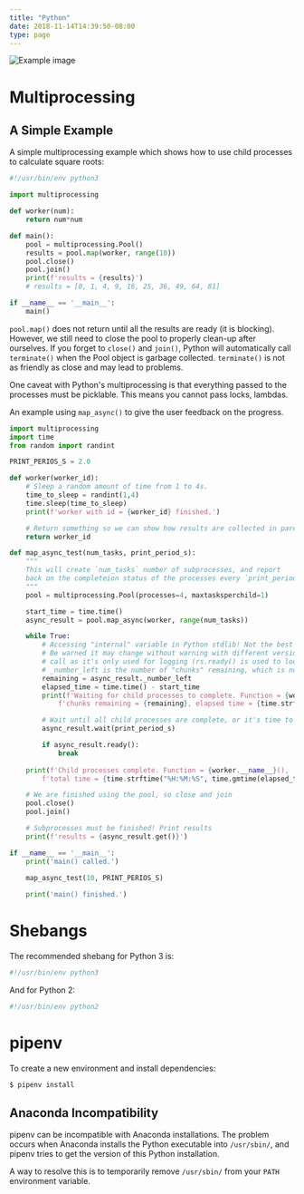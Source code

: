 ```yaml
---
title: "Python"
date: 2018-11-14T14:39:50-08:00
type: page
---
```


![Example image](/images/python-logo-generic.svg)

# Multiprocessing

## A Simple Example

A simple multiprocessing example which shows how to use child processes to calculate square roots:

```python
#!/usr/bin/env python3

import multiprocessing

def worker(num):
    return num*num

def main():
    pool = multiprocessing.Pool()
    results = pool.map(worker, range(10))
    pool.close()
    pool.join()
    print(f'results = {results}')
    # results = [0, 1, 4, 9, 16, 25, 36, 49, 64, 81]

if __name__ == '__main__':
    main()

```

`pool.map()` does not return until all the results are ready (it is blocking). However, we still need to close the pool to properly clean-up after ourselves. If you forget to `close()` and `join()`, Python will automatically call `terminate()` when the Pool object is garbage collected. `terminate()` is not as friendly as close and may lead to problems.


One caveat with Python's multiprocessing is that everything passed to the processes must be picklable. This means you cannot pass locks, lambdas.


An example using `map_async()` to give the user feedback on the progress.

```python
import multiprocessing
import time
from random import randint

PRINT_PERIOS_S = 2.0

def worker(worker_id):
    # Sleep a random amount of time from 1 to 4s.
    time_to_sleep = randint(1,4)
    time.sleep(time_to_sleep)
    print(f'worker with id = {worker_id} finished.')

    # Return something so we can show how results are collected in parent process
    return worker_id

def map_async_test(num_tasks, print_period_s):
    """
    This will create `num_tasks` number of subprocesses, and report
    back on the completeion status of the processes every `print_period_ms`.
    """
    pool = multiprocessing.Pool(processes=4, maxtasksperchild=1)

    start_time = time.time()
    async_result = pool.map_async(worker, range(num_tasks))

    while True:
        # Accessing "internal" variable in Python stdlib! Not the best practise, but no public API exists for this.
        # Be warned it may change without warning with different versions of Python. However, this is a non-critical
        # call as it's only used for logging (rs.ready() is used to loop termination)
        # _number_left is the number of "chunks" remaining, which is not the same as the number of tasks!!!
        remaining = async_result._number_left
        elapsed_time = time.time() - start_time
        print(f'Waiting for child processes to complete. Function = {worker.__name__}(), '
            f'chunks remaining = {remaining}, elapsed time = {time.strftime("%H:%M:%S", time.gmtime(elapsed_time))}.')

        # Wait until all child processes are complete, or it's time to print log message again
        async_result.wait(print_period_s)

        if async_result.ready():
            break
        
    print(f'Child processes complete. Function = {worker.__name__}(), '
        f'total time = {time.strftime("%H:%M:%S", time.gmtime(elapsed_time))}.')

    # We are finished using the pool, so close and join
    pool.close()
    pool.join()

    # Subprocesses must be finished! Print results
    print(f'results = {async_result.get()}')

if __name__ == '__main__':
    print('main() called.')
    
    map_async_test(10, PRINT_PERIOS_S)

    print('main() finished.')
```

# Shebangs

The recommended shebang for Python 3 is:

```python
#!/usr/bin/env python3
```

And for Python 2:

```python
#!/usr/bin/env python2
```

# pipenv

To create a new environment and install dependencies:

```bash
$ pipenv install
```

## Anaconda Incompatibility

pipenv can be incompatible with Anaconda installations. The problem occurs when Anaconda installs the Python executable into `/usr/sbin/`, and pipenv tries to get the version of this Python installation.

A way to resolve this is to temporarily remove `/usr/sbin/` from your `PATH` environment variable.